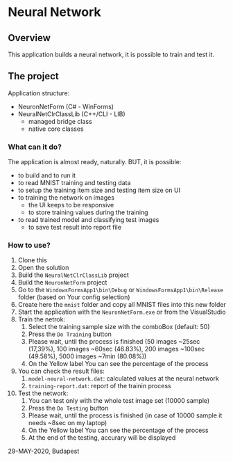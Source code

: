 # Neural Network

## Overview
This application builds a neural network, it is possible to train and test it.

## The project
Application structure:
* NeuronNetForm (C# - WinForms)
* NeuralNetClrClassLib (C++/CLI - LIB)
  * managed bridge class 
  * native core classes

### What can it do?
The application is almost ready, naturally. BUT, it is possible:
* to build and to run it
* to read MNIST training and testing data
* to setup the training item size and testing item size on UI
* to training the network on images
  * the UI keeps to be responsive
  * to store training values during the training
* to read trained model and classifying test images
  * to save test result into report file


### How to use?
1. Clone this
1. Open the solution
1. Build the `NeuralNetClrClassLib` project
1. Build the `NeuronNetForm` project
1. Go to the `WindowsFormsApp1\bin\Debug` or `WindowsFormsApp1\bin\Release` folder (based on Your config selection)
1. Create here the `mnist` folder and copy all MNIST files into this new folder
1. Start the application with the `NeuronNetForm.exe` or from the VisualStudio
1. Train the netrok:
   1. Select the training sample size with the comboBox (default: 50)
   1. Press the `Do Training` button
   1. Please wait, until the process is finished (50 images ~25sec (17,39%), 100 images ~60sec (46.83%), 200 images ~100sec (49.58%), 5000 images ~7min (80.08%))
   1. On the Yellow label You can see the percentage of the process
1. You can check the result files:
   1. `model-neural-network.dat`: calculated values at the neural network
   1. `training-report.dat`: report of the trainin process
1. Test the network:
   1. You can test only with the whole test image set (10000 sample)
   1. Press the `Do Testing` button
   1. Please wait, until the process is finished (in case of 10000 sample it needs ~8sec on my laptop)
   1. On the Yellow label You can see the percentage of the process
   1. At the end of the testing, accurary will be displayed

29-MAY-2020, Budapest
